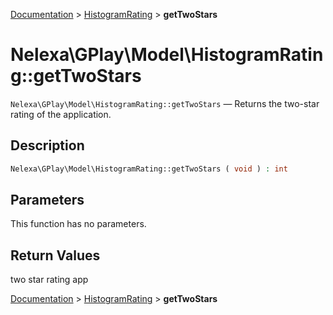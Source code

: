 [Documentation](../../README.md) > [HistogramRating](README.md) > **getTwoStars**

# Nelexa\GPlay\Model\HistogramRating::getTwoStars
`Nelexa\GPlay\Model\HistogramRating::getTwoStars` — Returns the two-star rating of the application.

## Description
```php
Nelexa\GPlay\Model\HistogramRating::getTwoStars ( void ) : int
```

## Parameters
This function has no parameters.

## Return Values
two star rating app

[Documentation](../../README.md) > [HistogramRating](README.md) > **getTwoStars**
